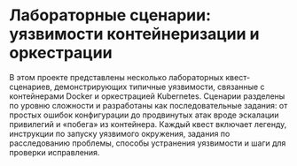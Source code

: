 # Лабораторные сценарии: уязвимости контейнеризации и оркестрации

В этом проекте представлены несколько лабораторных квест-сценариев, демонстрирующих типичные уязвимости, связанные с контейнерами Docker и оркестрацией Kubernetes. Сценарии разделены по уровню сложности и разработаны как последовательные задания: от простых ошибок конфигурации до продвинутых атак вроде эскалации привилегий и «побега» из контейнера. Каждый квест включает легенду, инструкции по запуску уязвимого окружения, задания по расследованию проблемы, способы устранения уязвимости и шаги для проверки исправления.
